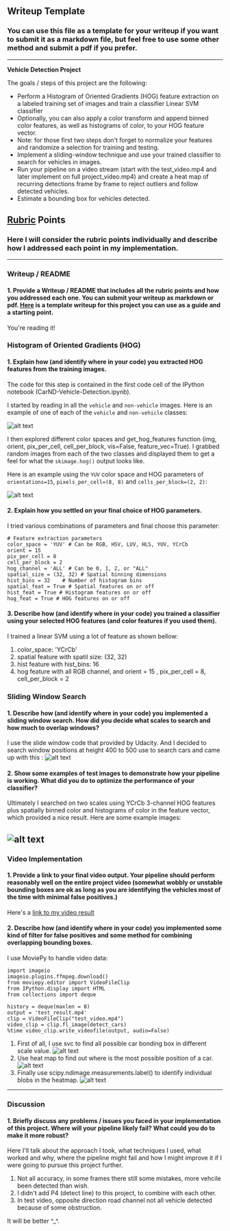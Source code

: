## Writeup Template
### You can use this file as a template for your writeup if you want to submit it as a markdown file, but feel free to use some other method and submit a pdf if you prefer.

---

**Vehicle Detection Project**

The goals / steps of this project are the following:

* Perform a Histogram of Oriented Gradients (HOG) feature extraction on a labeled training set of images and train a classifier Linear SVM classifier
* Optionally, you can also apply a color transform and append binned color features, as well as histograms of color, to your HOG feature vector. 
* Note: for those first two steps don't forget to normalize your features and randomize a selection for training and testing.
* Implement a sliding-window technique and use your trained classifier to search for vehicles in images.
* Run your pipeline on a video stream (start with the test_video.mp4 and later implement on full project_video.mp4) and create a heat map of recurring detections frame by frame to reject outliers and follow detected vehicles.
* Estimate a bounding box for vehicles detected.

[//]: # (Image References)
[image1]: ./examples/car_not_car.png
[image2]: ./examples/HOGimage.png
[image3]: ./examples/boxes.png
[image4]: ./examples/sliding_window.png
[image5]: ./examples/bboxes.png
[image6]: ./examples/labels_map.png
[image7]: ./examples/output_bboxes.png
[video1]: ./project_video.mp4

## [Rubric](https://review.udacity.com/#!/rubrics/513/view) Points
### Here I will consider the rubric points individually and describe how I addressed each point in my implementation.  

---
### Writeup / README

#### 1. Provide a Writeup / README that includes all the rubric points and how you addressed each one.  You can submit your writeup as markdown or pdf.  [Here](https://github.com/udacity/CarND-Vehicle-Detection/blob/master/writeup_template.md) is a template writeup for this project you can use as a guide and a starting point.  

You're reading it!

### Histogram of Oriented Gradients (HOG)

#### 1. Explain how (and identify where in your code) you extracted HOG features from the training images.

The code for this step is contained in the first code cell of the IPython notebook (CarND-Vehicle-Detection.ipynb).  

I started by reading in all the `vehicle` and `non-vehicle` images.  Here is an example of one of each of the `vehicle` and `non-vehicle` classes:

![alt text][image1]

I then explored different color spaces and get_hog_features function (img, orient, pix_per_cell, cell_per_block, vis=False, feature_vec=True).  I grabbed random images from each of the two classes and displayed them to get a feel for what the `skimage.hog()` output looks like.

Here is an example using the `YUV` color space and HOG parameters of `orientations=15`, `pixels_per_cell=(8, 8)` and `cells_per_block=(2, 2)`:


![alt text][image2]

#### 2. Explain how you settled on your final choice of HOG parameters.

I tried various combinations of parameters and final choose this parameter:
```
# Feature extraction parameters
color_space = 'YUV' # Can be RGB, HSV, LUV, HLS, YUV, YCrCb
orient = 15
pix_per_cell = 8
cell_per_block = 2
hog_channel = 'ALL' # Can be 0, 1, 2, or "ALL"
spatial_size = (32, 32) # Spatial binning dimensions
hist_bins = 32    # Number of histogram bins
spatial_feat = True # Spatial features on or off
hist_feat = True # Histogram features on or off
hog_feat = True # HOG features on or off
```

#### 3. Describe how (and identify where in your code) you trained a classifier using your selected HOG features (and color features if you used them).

I trained a linear SVM using a lot of feature as shown bellow:
1. color_space: 'YCrCb'
2. spatial feature with spatil size: (32, 32)
3. hist feature with hist_bins: 16
4. hog feature with all RGB channel, and orient = 15 , pix_per_cell = 8, cell_per_block = 2

### Sliding Window Search

#### 1. Describe how (and identify where in your code) you implemented a sliding window search.  How did you decide what scales to search and how much to overlap windows?

I use the slide window code that provided by Udacity. And I decided to search window positions at height 400 to 500 use to search cars and came up with this :
![alt text][image3]

#### 2. Show some examples of test images to demonstrate how your pipeline is working.  What did you do to optimize the performance of your classifier?

Ultimately I searched on two scales using YCrCb 3-channel HOG features plus spatially binned color and histograms of color in the feature vector, which provided a nice result.  Here are some example images:

![alt text][image4]
---

### Video Implementation

#### 1. Provide a link to your final video output.  Your pipeline should perform reasonably well on the entire project video (somewhat wobbly or unstable bounding boxes are ok as long as you are identifying the vehicles most of the time with minimal false positives.)
Here's a [link to my video result](./project_video.mp4)


#### 2. Describe how (and identify where in your code) you implemented some kind of filter for false positives and some method for combining overlapping bounding boxes.
I use MoviePy to handle video data:
```
import imageio
imageio.plugins.ffmpeg.download()
from moviepy.editor import VideoFileClip
from IPython.display import HTML
from collections import deque

history = deque(maxlen = 8)
output = 'test_result.mp4'
clip = VideoFileClip("test_video.mp4")
video_clip = clip.fl_image(detect_cars)
%time video_clip.write_videofile(output, audio=False)
```
1. First of all, I use svc to find all possible car bonding box in different scale value. 
![alt text][image5]
2. Use heat map to find out where is the most possible position of a car. 
![alt text][image6]
3. Finally use scipy.ndimage.measurements.label() to identify individual blobs in the heatmap.
![alt text][image7]

---

### Discussion

#### 1. Briefly discuss any problems / issues you faced in your implementation of this project.  Where will your pipeline likely fail?  What could you do to make it more robust?

Here I'll talk about the approach I took, what techniques I used, what worked and why, where the pipeline might fail and how I might improve it if I were going to pursue this project further.  

1. Not all accuracy, in some frames there still some mistakes, more vehcile been detected than wish.
2. I didn't add P4 (detect line) to this project, to combine with each other.
3. In test video, opposite direction road channel not all vehicle detected because of some obstruction.

It will be better ^_^.
